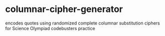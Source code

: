 # columnar-cipher-generator

encodes quotes using randomized complete columnar substitution ciphers for Science Olympiad codebusters practice
